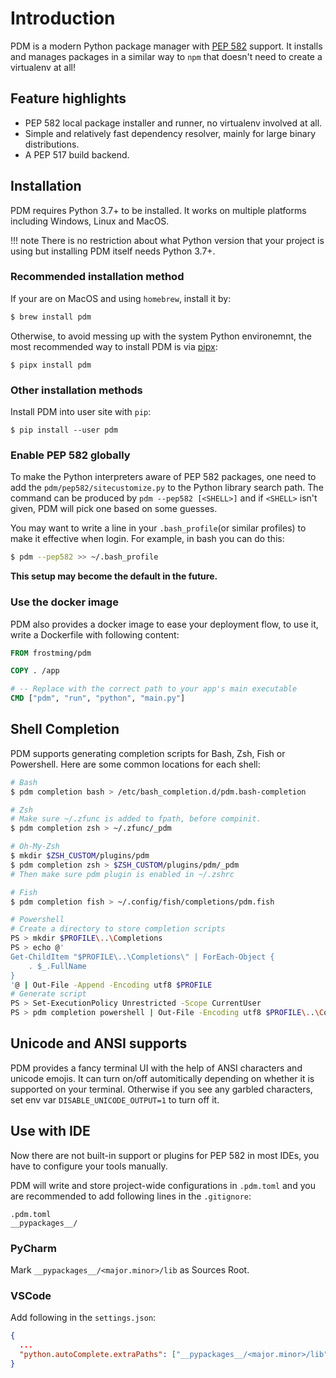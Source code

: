 # Introduction

PDM is a modern Python package manager with [PEP 582] support. It installs and manages packages
in a similar way to `npm` that doesn't need to create a virtualenv at all!

<script id="asciicast-jnifN30pjfXbO9We2KqOdXEhB" src="https://asciinema.org/a/jnifN30pjfXbO9We2KqOdXEhB.js" async></script>

[pep 582]: https://www.python.org/dev/peps/pep-0582/

## Feature highlights

- PEP 582 local package installer and runner, no virtualenv involved at all.
- Simple and relatively fast dependency resolver, mainly for large binary distributions.
- A PEP 517 build backend.

## Installation

PDM requires Python 3.7+ to be installed. It works on multiple platforms including Windows, Linux and MacOS.

!!! note
There is no restriction about what Python version that your project is using but installing
PDM itself needs Python 3.7+.

### Recommended installation method

If your are on MacOS and using `homebrew`, install it by:

```bash
$ brew install pdm
```

Otherwise, to avoid messing up with the system Python environemnt, the most recommended way to install PDM
is via [pipx](https://pypi.org/project/pipx):

```console
$ pipx install pdm
```

### Other installation methods

Install PDM into user site with `pip`:

```console
$ pip install --user pdm
```

### Enable PEP 582 globally

To make the Python interpreters aware of PEP 582 packages, one need to add the `pdm/pep582/sitecustomize.py`
to the Python library search path. The command can be produced by `pdm --pep582 [<SHELL>]` and if `<SHELL>`
isn't given, PDM will pick one based on some guesses.

You may want to write a line in your `.bash_profile`(or similar profiles) to make it effective when login.
For example, in bash you can do this:

```bash
$ pdm --pep582 >> ~/.bash_profile
```

**This setup may become the default in the future.**

### Use the docker image

PDM also provides a docker image to ease your deployment flow, to use it, write a Dockerfile with following content:

```Dockerfile
FROM frostming/pdm

COPY . /app

# -- Replace with the correct path to your app's main executable
CMD ["pdm", "run", "python", "main.py"]
```

## Shell Completion

PDM supports generating completion scripts for Bash, Zsh, Fish or Powershell. Here are some common locations for each shell:

```bash
# Bash
$ pdm completion bash > /etc/bash_completion.d/pdm.bash-completion

# Zsh
# Make sure ~/.zfunc is added to fpath, before compinit.
$ pdm completion zsh > ~/.zfunc/_pdm

# Oh-My-Zsh
$ mkdir $ZSH_CUSTOM/plugins/pdm
$ pdm completion zsh > $ZSH_CUSTOM/plugins/pdm/_pdm
# Then make sure pdm plugin is enabled in ~/.zshrc

# Fish
$ pdm completion fish > ~/.config/fish/completions/pdm.fish

# Powershell
# Create a directory to store completion scripts
PS > mkdir $PROFILE\..\Completions
PS > echo @'
Get-ChildItem "$PROFILE\..\Completions\" | ForEach-Object {
    . $_.FullName
}
'@ | Out-File -Append -Encoding utf8 $PROFILE
# Generate script
PS > Set-ExecutionPolicy Unrestricted -Scope CurrentUser
PS > pdm completion powershell | Out-File -Encoding utf8 $PROFILE\..\Completions\pdm_completion.ps1
```

## Unicode and ANSI supports

PDM provides a fancy terminal UI with the help of ANSI characters and unicode emojis.
It can turn on/off automitically depending on whether it is supported on your terminal.
Otherwise if you see any garbled characters, set env var `DISABLE_UNICODE_OUTPUT=1` to turn off it.

## Use with IDE

Now there are not built-in support or plugins for PEP 582 in most IDEs, you have to configure your tools manually.

PDM will write and store project-wide configurations in `.pdm.toml` and you are recommended to add following lines
in the `.gitignore`:

```
.pdm.toml
__pypackages__/
```

### PyCharm

Mark `__pypackages__/<major.minor>/lib` as Sources Root.

### VSCode

Add following in the `settings.json`:

```json
{
  ...
  "python.autoComplete.extraPaths": ["__pypackages__/<major.minor>/lib"]
}
```
